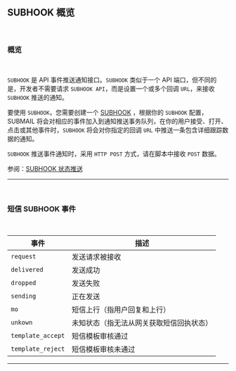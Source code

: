 ## SUBHOOK 概览

<br>

### **概览**

<br>

`SUBHOOK` 是 API 事件推送通知接口。`SUBHOOK` 类似于一个 API 端口，但不同的是，开发者不需要请求 `SUBHOOK API`，而是设置一个或多个回调 `URL`，来接收 `SUBHOOK` 推送的通知。


要使用 `SUBHOOK`，您需要创建一个 [SUBHOOK](https://www.mysubmail.com/console/sms/subhook) ，根据你的 `SUBHOOK` 配置，SUBMAIL 将会对相应的事件加入到通知推送事务队列，在你的用户接受、打开、点击或其他事件时，`SUBHOOK` 将会对你指定的回调 `URL` 中推送一条包含详细跟踪数据的通知。

`SUBHOOK` 推送事件通知时，采用 `HTTP POST` 方式，请在脚本中接收 `POST` 数据。

参阅：[SUBHOOK 状态推送](https://www.mysubmail.com/documents/44HsO3)

---



<br>

### **短信 SUBHOOK 事件**

<br>

| 事件              | 描述                                     |
| ----------------- | ---------------------------------------- |
| `request`         | 发送请求被接收                           |
| `delivered`       | 发送成功                                 |
| `dropped`         | 发送失败                                 |
| `sending`         | 正在发送                                 |
| `mo`              | 短信上行（指用户回复和上行）             |
| `unkown`          | 未知状态（指无法从网关获取短信回执状态） |
| `template_accept` | 短信模板审核通过                         |
| `template_reject` | 短信模板审核未通过                       |

---